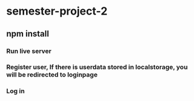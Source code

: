 # semester-project-2
## npm install
### Run live server
### Register user, If there is userdata stored in localstorage, you will be redirected to loginpage
### Log in
